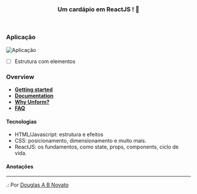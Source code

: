 <h3 align="center">
  Um cardápio em ReactJS ! 🚀
</h3>
<br>

### Aplicação 

![Aplicação](/images/a-aplicacao-terminada.jpg)

- [ ] Estrutura com elementos

### Overview

- **[Getting started](https://unform.dev/)**
- **[Documentation](https://unform.dev/guides/basic-form)**
- **[Why Unform?](https://unform.dev/why-unform)**
- **[FAQ](https://unform.dev/faq)**

#### Tecnologias

- HTML/Javascript: estrutura e efeitos
- CSS: posicionamento, dimensionamento e muito mais.
- ReactJS: os fundamentos, como state, props, components, ciclo de vida.

#### Anotações   

---

.: Por [Douglas A B Novato](https://linktr.ee/douglasabnovato)<br/> 